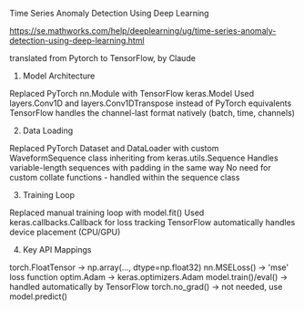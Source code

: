 Time Series Anomaly Detection Using Deep Learning

https://se.mathworks.com/help/deeplearning/ug/time-series-anomaly-detection-using-deep-learning.html

translated from Pytorch to TensorFlow, by Claude

1. Model Architecture

Replaced PyTorch nn.Module with TensorFlow keras.Model
Used layers.Conv1D and layers.Conv1DTranspose instead of PyTorch equivalents
TensorFlow handles the channel-last format natively (batch, time, channels)

2. Data Loading

Replaced PyTorch Dataset and DataLoader with custom WaveformSequence class inheriting from keras.utils.Sequence
Handles variable-length sequences with padding in the same way
No need for custom collate functions - handled within the sequence class

3. Training Loop

Replaced manual training loop with model.fit()
Used keras.callbacks.Callback for loss tracking
TensorFlow automatically handles device placement (CPU/GPU)

4. Key API Mappings

torch.FloatTensor → np.array(..., dtype=np.float32)
nn.MSELoss() → 'mse' loss function
optim.Adam → keras.optimizers.Adam
model.train()/eval() → handled automatically by TensorFlow
torch.no_grad() → not needed, use model.predict()
